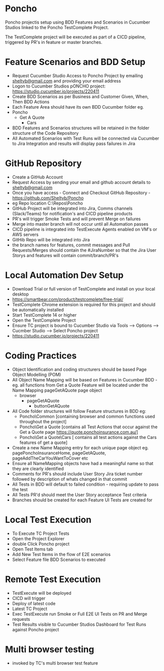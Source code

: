 # Poncho
Poncho projectis setup using BDD Features and Scenarios in Cucumber Studios linked to the Poncho TestComplete Project.

The TestComplete project will be executed as part of a CICD pipeline, triggered by PR's in feature or master branches.

# Feature Scenarios and BDD Setup
- Request Cucumber Studio Access to Poncho Project by emailing sheltyb@gmail.com and providing your email address
- Logon to Cucumber Studios pONCHO project: https://studio.cucumber.io/projects/220411
- Create BDD Scenarios as per Business and Customer Given, When, Then BDD Actions
- Each Feature Area should have its own BDD Cucumber folder eg. 
- Poncho
	- Get A Quote
		- Cars
- BDD Features and Scenarios structures will be retained in the folder structure of the Code Repository
- All Automated Scenarios with Test Runs will be connected via Cucumber to Jira Integration and results will display pass failures in Jira
		
# GitHub Repository
- Create a GitHub Account
- Request Access by sending your email and github account details to sheltyb@gmail.com
- Once you have access - Connect and Checkout GitHub Repository - https://github.com/Sheltyb/Poncho
- eg Repo location C:\Repos\Poncho
- GitHub Project will be integrated into Jira, Comms channels (Slack/Teams) for notification's and CICD pipeline products
- PR's will trigger Smoke Tests and will prevent Merge on failures
- Merge into master branch will not occur until all Automation passes
- CICD pipeline is integrated into TestExecute Agents enabled on VM's or AWS servers
- GitHib Repo will be integrated into Jira
- the branch names for features, commit messages and Pull Requests/Merges should contain the #JiraNumber so that the Jira User Storys and features will contain commit/branch/PR's

# Local Automation Dev Setup
- Download Trial or full version of TestComplete and install on your local desktop
- https://smartbear.com/product/testcomplete/free-trial/
- TestComplete Chrome extension is required for this project and should be automatically installed 
- Start TestComplete 14 or higher
- Open the TestComplete Project
- Ensure TC project is bound to Cucumber Studio via Tools --> Options --> Cucmber Studio --> Select Poncho project 
- https://studio.cucumber.io/projects/220411

# Coding Practices
- Object Identification and coding structurers should be based Page Object Modelling (POM)
- All Object Name Mapping will be based on Features in Cucumber BDD - eg. all functions from Get a Quote Feature will be located under the Name Mapping pageGetAQuote page object
	- browser
		- pageGetAQuote
			- buttonGetAQuote
- All Code folder structures will follow Feature structures in BDD eg:
	- Poncho\Common    		[containing browser and common functions used throughout the project]
	- Poncho\Get a Quote 	[contains all Test Actions that occur against the Get a Quote page https://quote.ponchoinsurance.com.au/]
	- Poncho\Get a Quote\Cars [ contains all test actions against the Cars features of get a quote]
- Create a new Name Mapping entry for each unique page object eg. pagePonchoInsuranceHome, pageGetAQuote, pageAddTheCarYouWantToCover etc
- Ensure all NameMapping objects have had a meaningful name so that they are clearly identified
- Comments for PR's should include User Story Jira ticket number followed by description of whats changed in that commit
- All Tests in BDD will default to failed condition - requiring update to pass the test
- All Tests PR'd should meet the User Story acceptance Test criteria
- Branches should be created for each Feature UI Tests are created for

# Local Test Execution
- To Execute TC Project Tests 
- Open the Project Explorer
- double Click Poncho project
- Open Test Items tab
- Add New Test Items in the flow of E2E scenarios
- Select Feature file BDD Scenarios to executed
 
 # Remote Test Execution
 - TestExecute will be deployed
 - CICD will trigger 
 - Deploy of latest code
 - Latest TC Project
 - Exec TestExecute run Smoke or Full E2E UI Tests on PR and Merge requests
 - Test Results visible to Cucumber Studios Dashboard for Test Runs against Poncho project
 
 # Multi browser testing
 - invoked by TC's multi browser test feature
 
	

